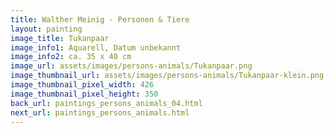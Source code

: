 ```yaml
---
title: Walther Meinig - Personen & Tiere
layout: painting
image_title: Tukanpaar
image_info1: Aquarell, Datum unbekannt
image_info2: ca. 35 x 40 cm
image_url: assets/images/persons-animals/Tukanpaar.png
image_thumbnail_url: assets/images/persons-animals/Tukanpaar-klein.png
image_thumbnail_pixel_width: 426
image_thumbnail_pixel_height: 350
back_url: paintings_persons_animals_04.html
next_url: paintings_persons_animals.html
---
```


